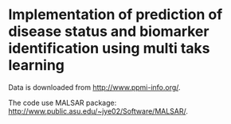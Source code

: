 # Implementation of prediction of disease status and biomarker identification using multi taks learning

Data is downloaded from http://www.ppmi-info.org/. 

The code use MALSAR package: http://www.public.asu.edu/~jye02/Software/MALSAR/. 

